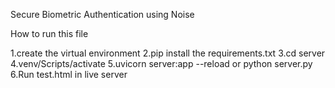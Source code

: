 Secure Biometric Authentication using Noise

How to run this file 

1.create the virtual environment
2.pip install the requirements.txt
3.cd server
4.venv/Scripts/activate
5.uvicorn server:app --reload or python server.py
6.Run test.html in live server


